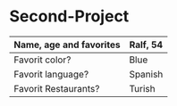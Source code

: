 # Second-Project

| Name, age and favorites | Ralf, 54      | 
| -------------------     | ------------- |
| Favorit color?          | Blue          |
| Favorit language?       | Spanish       |
| Favorit Restaurants?    | Turish        |
